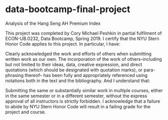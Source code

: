 # data-bootcamp-final-project
Analysis of the Hang Seng AH Premium Index


This project was completed by Cory Michael Peshkin in partial fulfilment of ECON-UB.0232, Data Bootcamp, Spring 2019. I certify that the NYU Stern Honor Code applies to this project.
In particular, I have:

Clearly acknowledged the work and efforts of others when submitting written work as our own. The incorporation of the work of others–including but not limited to their ideas, data, creative expression, and direct quotations (which should be designated with quotation marks), or para- phrasing thereof– has been fully and appropriately referenced using notations both in the text and the bibliography.
And I understand that:

Submitting the same or substantially similar work in multiple courses, either in the same semester or in a different semester, without the express approval of all instructors is strictly forbidden.
I acknowledge that a failure to abide by NYU Stern Honor Code will result in a failing grade for the project and course.
